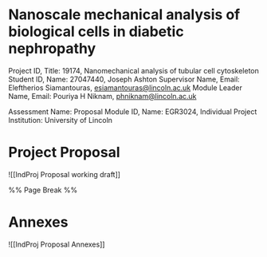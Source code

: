 # Nanoscale mechanical analysis of biological cells in diabetic nephropathy 

Project ID, Title: 19174, Nanomechanical analysis of tubular cell cytoskeleton
Student ID, Name: 27047440, Joseph Ashton
Supervisor Name, Email: Eleftherios Siamantouras, esiamantouras@lincoln.ac.uk
Module Leader Name, Email: Pouriya H Niknam, phniknam@lincoln.ac.uk

Assessment Name: Proposal
Module ID, Name: EGR3024, Individual Project
Institution: University of Lincoln

# Project Proposal

![[IndProj Proposal working draft]]

%% Page Break %% <div style="page-break-after: always;"></div>

# Annexes

![[IndProj Proposal Annexes]]